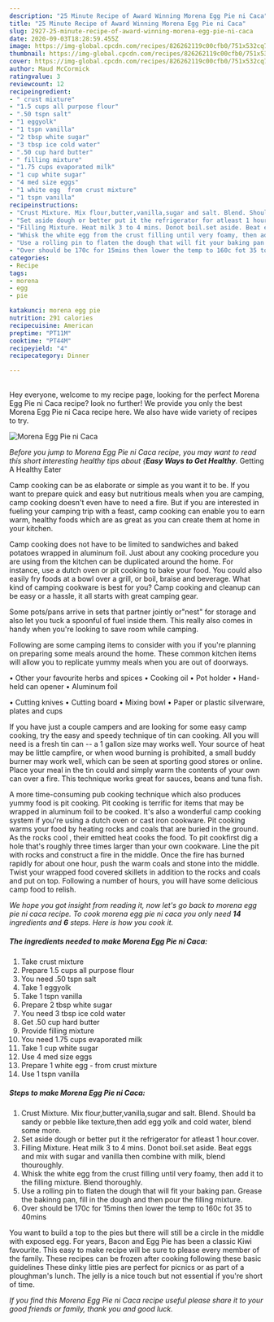 ```yaml
---
description: "25 Minute Recipe of Award Winning Morena Egg Pie ni Caca"
title: "25 Minute Recipe of Award Winning Morena Egg Pie ni Caca"
slug: 2927-25-minute-recipe-of-award-winning-morena-egg-pie-ni-caca
date: 2020-09-03T18:28:59.455Z
image: https://img-global.cpcdn.com/recipes/826262119c00cfb0/751x532cq70/morena-egg-pie-ni-caca-recipe-main-photo.jpg
thumbnail: https://img-global.cpcdn.com/recipes/826262119c00cfb0/751x532cq70/morena-egg-pie-ni-caca-recipe-main-photo.jpg
cover: https://img-global.cpcdn.com/recipes/826262119c00cfb0/751x532cq70/morena-egg-pie-ni-caca-recipe-main-photo.jpg
author: Maud McCormick
ratingvalue: 3
reviewcount: 12
recipeingredient:
- " crust mixture"
- "1.5 cups all purpose flour"
- ".50 tspn salt"
- "1 eggyolk"
- "1 tspn vanilla"
- "2 tbsp white sugar"
- "3 tbsp ice cold water"
- ".50 cup hard butter"
- " filling mixture"
- "1.75 cups evaporated milk"
- "1 cup white sugar"
- "4 med size eggs"
- "1 white egg  from crust mixture"
- "1 tspn vanilla"
recipeinstructions:
- "Crust Mixture. Mix flour,butter,vanilla,sugar and salt. Blend. Should ba sandy or pebble like texture,then add egg yolk and cold water, blend some more."
- "Set aside dough or better put it the refrigerator for atleast 1 hour.cover."
- "Filling Mixture. Heat milk 3 to 4 mins. Donot boil.set aside. Beat eggs and mix with sugar and vanilla then combine with milk, blend thouroughly."
- "Whisk the white egg from the crust filling until very foamy, then add it to the filling mixture. Blend thoroughly."
- "Use a rolling pin to flaten the dough that will fit your baking pan. Grease the bakinng pan, fill in the dough and then pour the filling mixture."
- "Over should be 170c for 15mins then lower the temp to 160c fot 35 to 40mins"
categories:
- Recipe
tags:
- morena
- egg
- pie

katakunci: morena egg pie 
nutrition: 291 calories
recipecuisine: American
preptime: "PT11M"
cooktime: "PT44M"
recipeyield: "4"
recipecategory: Dinner

---
```

<br>
Hey everyone, welcome to my recipe page, looking for the perfect Morena Egg Pie ni Caca recipe? look no further! We provide you only the best Morena Egg Pie ni Caca recipe here. We also have wide variety of recipes to try.
<br>


![Morena Egg Pie ni Caca](https://img-global.cpcdn.com/recipes/826262119c00cfb0/751x532cq70/morena-egg-pie-ni-caca-recipe-main-photo.jpg)

<i>Before you jump to Morena Egg Pie ni Caca recipe, you may want to read this short interesting healthy tips about {<strong>Easy Ways to Get Healthy</strong>.</i>
Getting A Healthy Eater

    
Camp cooking can be as elaborate or simple as you want it to be. If you want to prepare quick and easy but nutritious meals when you are camping, camp cooking doesn't even have to need a fire. But if you are interested in fueling your camping trip with a feast, camp cooking can enable you to earn warm, healthy foods which are as great as you can create them at home in your kitchen.

Camp cooking does not have to be limited to sandwiches and baked potatoes wrapped in aluminum foil.  Just about any cooking procedure you are using from the kitchen can be duplicated around the home. For instance, use a dutch oven or pit cooking to bake your food. You could also easily fry foods at a bowl over a grill, or boil, braise and beverage. What kind of camping cookware is best for you? Camp cooking and cleanup can be easy or a hassle, it all starts with great camping gear.

Some pots/pans arrive in sets that partner jointly or"nest" for storage and also let you tuck a spoonful of fuel inside them. This really also comes in handy when you're looking to save room while camping.

Following are some camping items to consider with you if you're planning on preparing some meals around the home. These common kitchen items will allow you to replicate yummy meals when you are out of doorways.


• Other your favourite herbs and spices
• Cooking oil
• Pot holder
• Hand-held can opener
• Aluminum foil

• Cutting knives
• Cutting board
• Mixing bowl
• Paper or plastic silverware, plates and cups

If you have just a couple campers and are looking for some easy camp cooking, try the easy and speedy technique of tin can cooking. All you will need is a fresh tin can -- a 1 gallon size may works well. Your source of heat may be little campfire, or when wood burning is prohibited, a small buddy burner may work well, which can be seen at sporting good stores or online. Place your meal in the tin could and simply warm the contents of your own can over a fire.  This technique works great for sauces, beans and tuna fish.

A more time-consuming pub cooking technique which also produces yummy food is pit cooking. Pit cooking is terrific for items that may be wrapped in aluminum foil to be cooked.  It's also a wonderful camp cooking system if you're using a dutch oven or cast iron cookware. Pit cooking warms your food by heating rocks and coals that are buried in the ground. As the rocks cool , their emitted heat cooks the food. To pit cookfirst dig a hole that's roughly three times larger than your own cookware. Line the pit with rocks and construct a fire in the middle. Once the fire has burned rapidly for about one hour, push the warm coals and stone into the middle. Twist your wrapped food covered skillets in addition to the rocks and coals and put on top. Following a number of hours, you will have some delicious camp food to relish.


<i>We hope you got insight from reading it, now let's go back to morena egg pie ni caca recipe. To cook morena egg pie ni caca you only need <strong>14</strong> ingredients and <strong>6</strong> steps. Here is how you cook it.
</i>

##### The ingredients needed to make Morena Egg Pie ni Caca:

1. Take  crust mixture
1. Prepare 1.5 cups all purpose flour
1. You need .50 tspn salt
1. Take 1 eggyolk
1. Take 1 tspn vanilla
1. Prepare 2 tbsp white sugar
1. You need 3 tbsp ice cold water
1. Get .50 cup hard butter
1. Provide  filling mixture
1. You need 1.75 cups evaporated milk
1. Take 1 cup white sugar
1. Use 4 med size eggs
1. Prepare 1 white egg - from crust mixture
1. Use 1 tspn vanilla


##### Steps to make Morena Egg Pie ni Caca:

1. Crust Mixture. Mix flour,butter,vanilla,sugar and salt. Blend. Should ba sandy or pebble like texture,then add egg yolk and cold water, blend some more.
1. Set aside dough or better put it the refrigerator for atleast 1 hour.cover.
1. Filling Mixture. Heat milk 3 to 4 mins. Donot boil.set aside. Beat eggs and mix with sugar and vanilla then combine with milk, blend thouroughly.
1. Whisk the white egg from the crust filling until very foamy, then add it to the filling mixture. Blend thoroughly.
1. Use a rolling pin to flaten the dough that will fit your baking pan. Grease the bakinng pan, fill in the dough and then pour the filling mixture.
1. Over should be 170c for 15mins then lower the temp to 160c fot 35 to 40mins


You want to build a top to the pies but there will still be a circle in the middle with exposed egg. For years, Bacon and Egg Pie has been a classic Kiwi favourite. This easy to make recipe will be sure to please every member of the family. These recipes can be frozen after cooking following these basic guidelines These dinky little pies are perfect for picnics or as part of a ploughman&#39;s lunch. The jelly is a nice touch but not essential if you&#39;re short of time. 

<i>If you find this Morena Egg Pie ni Caca recipe useful please share it to your good friends or family, thank you and good luck.</i>
